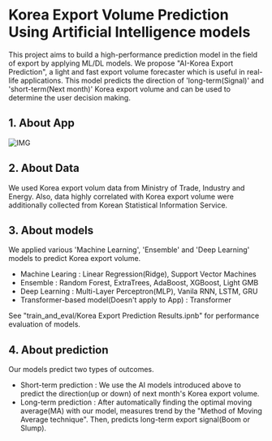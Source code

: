 # Korea Export Volume Prediction Using Artificial Intelligence models

This project aims to build a high-performance prediction model in the field of export by applying ML/DL models. We propose "AI-Korea Export Prediction", a light and fast export volume forecaster which is useful in real-life applications. This model predicts the direction of 'long-term(Signal)' and 'short-term(Next month)' Korea export volume and can be used to determine the user decision making.

## 1. About App

![IMG](https://user-images.githubusercontent.com/105137667/184310383-e7737a46-dd60-417f-bedf-32010f322e77.jpg)

 

## 2. About Data

We used Korea export volum data from Ministry of Trade, Industry and Energy. Also, data highly correlated with Korea export volume were additionally collected from Korean Statistical Information Service.

## 3. About models
We applied various 'Machine Learning', 'Ensemble' and 'Deep Learning' models to predict Korea export volume.

 - Machine Learing : Linear Regression(Ridge), Support Vector Machines
 - Ensemble : Random Forest, ExtraTrees, AdaBoost, XGBoost, Light GMB
 - Deep Learning : Multi-Layer Perceptron(MLP), Vanila RNN, LSTM, GRU
 - Transformer-based model(Doesn't apply to App) : Transformer

See "train_and_eval/Korea Export Prediction Results.ipnb" for performance evaluation of models.

## 4. About prediction
Our models predict two types of outcomes.

  - Short-term prediction : We use the AI models introduced above to predict the direction(up or down) of next month's Korea export volume.
  - Long-term prediction : After automatically finding the optimal moving average(MA) with our model, measures trend by the "Method of Moving Average technique". Then, predicts long-term export signal(Boom or Slump).
